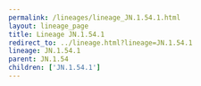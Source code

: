 ```yaml
---
permalink: /lineages/lineage_JN.1.54.1.html
layout: lineage_page
title: Lineage JN.1.54.1
redirect_to: ../lineage.html?lineage=JN.1.54.1
lineage: JN.1.54.1
parent: JN.1.54
children: ['JN.1.54.1']
---
```

